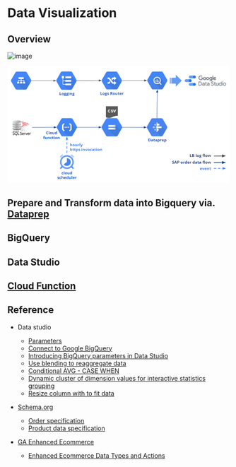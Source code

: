 # Data Visualization

## Overview
![image](https://user-images.githubusercontent.com/3777869/190057299-4fb4bcaf-adc4-495d-b441-d493fc7fe7ea.png)


![](https://github.com/MRLIVING/data_visualization/blob/master/doc/img/overview_datavis.PNG?raw=true)

## Prepare and Transform data into Bigquery via. [Dataprep](https://cloud.google.com/dataprep)

## BigQuery

## Data Studio

## [Cloud Function](https://github.com/MRLIVING/Becca/wiki/GCP-Cloud-Functions)


## Reference
* Data studio
  * [Parameters](https://support.google.com/datastudio/answer/9002005?hl=en)
  * [Connect to Google BigQuery](https://support.google.com/datastudio/answer/6370296?hl=en)
  * [Introducing BigQuery parameters in Data Studio](https://blog.google/products/marketingplatform/analytics/introducing-bigquery-parameters-data-studio/)  
  * [Use blending to reaggregate data](https://support.google.com/datastudio/answer/9429470?hl=en&ref_topic=9061419)
  * [Conditional AVG - CASE WHEN](https://support.google.com/datastudio/answer/7583518?hl=en)
  * [Dynamic cluster of dimension values for interactive statistics grouping](https://www.wissi.fr/blog/analytics/20210909/google-data-studio-dynamic-cluster-of-dimension-values-for-interactive-statistics-grouping/)
  * [Resize column with to fit data](https://webapps.stackexchange.com/questions/138612/how-to-make-the-width-fit-to-text-in-google-data-studio)
  
* [Schema.org](https://schema.org/)
  * [Order  specification](https://support.google.com/merchants/answer/9130936)
  * [Product data specification](https://support.google.com/merchants/answer/7052112?hl=en)
* [GA Enhanced Ecommerce](https://developers.google.com/analytics/devguides/collection/analyticsjs/enhanced-ecommerce)
  * [Enhanced Ecommerce Data Types and Actions](https://developers.google.com/analytics/devguides/collection/analyticsjs/enhanced-ecommerce#ecommerce-data)


